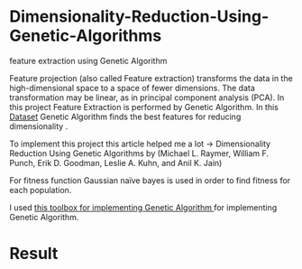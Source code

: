 # Dimensionality-Reduction-Using-Genetic-Algorithms
feature extraction using Genetic Algorithm 
 
Feature projection (also called Feature extraction) transforms the data in the high-dimensional space to a space of fewer dimensions. The data transformation may be linear, as in principal component analysis (PCA). In this project Feature Extraction is performed by Genetic Algorithm. In this [Dataset](https://www.kaggle.com/bestmind/how-to-make-your-auc-equals-1/data ) Genetic Algorithm finds the best features for reducing dimensionality .


To implement this project this article helped me a lot -> Dimensionality Reduction Using Genetic Algorithms by (Michael L. Raymer, William F. Punch, Erik D. Goodman, Leslie A. Kuhn, and Anil K. Jain)

For fitness function Gaussian naïve bayes is used in order to find fitness for each population.

I used [this toolbox for implementing Genetic Algorithm ](https://deap.readthedocs.io/en/master/api/algo.html) for implementing Genetic Algorithm.
# Result





